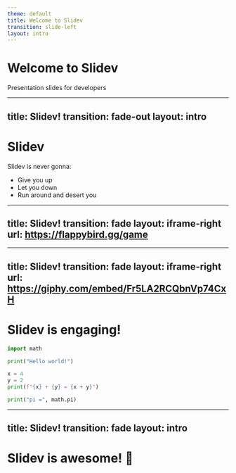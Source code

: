 ```yaml
---
theme: default
title: Welcome to Slidev
transition: slide-left
layout: intro
---
```


# Welcome to Slidev

Presentation slides for developers  

---
title: Slidev!
transition: fade-out
layout: intro
---

# Slidev

<v-click>
  <v-drag pos="448,131,374,239,31">
    <Youtube id="dQw4w9WgXcQ" />
  </v-drag>
</v-click>


<div v-after>Slidev is never gonna:</div>
<v-clicks>

- Give you up
- Let you down
- Run around and desert you

</v-clicks>

---
title: Slidev!
transition: fade
layout: iframe-right
url: https://flappybird.gg/game
---

<v-switch>
  <template #0>

  # Slidev is fun! 😄
  
  </template>
  <template #1>
  
  # Slidev is *not* fun! 😡
  
  </template>
  <template #2>
  
  # Slidev is fun! 😅
  
  </template>
</v-switch>

---
title: Slidev!
transition: fade
layout: iframe-right
url: https://giphy.com/embed/Fr5LA2RCQbnVp74CxH
---

# Slidev is engaging!

```python {monaco-run} {autorun:true}
import math

print("Hello world!")

x = 4
y = 2
print(f"{x} + {y} = {x + y}")

print("pi =", math.pi)
```

---
title: Slidev!
transition: fade
layout: intro
---

# Slidev is awesome! 🚀